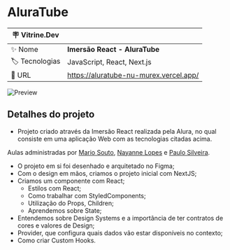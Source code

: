 <!-- 
## Como está o nosso projeto?
- `_app.js`: Carrega o setup base do projeto
    - Aqui vão ficar os Providers de informação
    - CSSReset -->


# AluraTube

| :placard: Vitrine.Dev |     |
| -------------  | --- |
| :sparkles: Nome        | **Imersão React - AluraTube**
| :label: Tecnologias | JavaScript, React, Next.js
| :rocket: URL         | https://aluratube-nu-murex.vercel.app/

<!-- Inserir imagem com a #vitrinedev ao final do link -->
![Preview](https://user-images.githubusercontent.com/106037010/201195658-5f2fe0fb-c7b4-44c2-bbe6-ababd1802faa.png#vitrinedev)

## Detalhes do projeto

- Projeto criado através da Imersão React realizada pela Alura, no qual consiste em uma aplicação Web com as tecnologias citadas acima.

Aulas administradas por [Mario Souto](https://twitter.com/omariosouto?ref_src=twsrc%5Egoogle%7Ctwcamp%5Eserp%7Ctwgr%5Eauthor), [Nayanne Lopes](https://www.linkedin.com/in/nayannebatista/) e [Paulo Silveira](https://twitter.com/paulo_caelum).

- O projeto em si foi desenhado e arquitetado no Figma;
- Com o design em mãos, criamos o projeto inicial com NextJS;
- Criamos um componente com React;
  - Estilos com React;
  - Como trabalhar com StyledComponents;
  - Utilização do Props, Children;
  - Aprendemos sobre State;
 - Entendemos sobre Design Systems e a importância de ter contratos de cores e valores de Design;
 - Provider, que configura quais dados vão estar disponíveis no contexto;
 - Como criar Custom Hooks.
